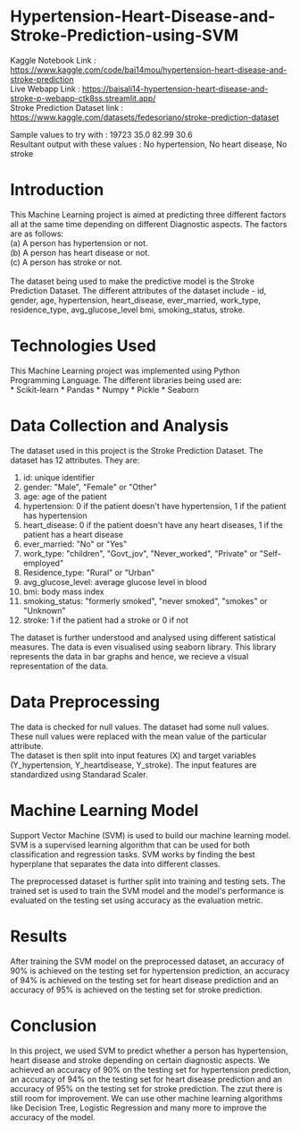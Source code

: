 # Hypertension-Heart-Disease-and-Stroke-Prediction-using-SVM

Kaggle Notebook Link : https://www.kaggle.com/code/bai14mou/hypertension-heart-disease-and-stroke-prediction  <br>
Live Webapp Link : https://baisali14-hypertension-heart-disease-and-stroke-p-webapp-ctk8ss.streamlit.app/     <br>
Stroke Prediction Dataset link : https://www.kaggle.com/datasets/fedesoriano/stroke-prediction-dataset       <br>

Sample values to try with : 19723  35.0  82.99  30.6    <br>
Resultant output with these values : No hypertension, No heart disease, No stroke

# Introduction
This Machine Learning project is aimed at predicting three different factors all at the same time depending on different Diagnostic aspects. The factors are as follows:<br>
    (a) A person has hypertension or not. <br>
    (b) A person has heart disease or not. <br>
    (c) A person has stroke or not. <br>
<br>
The dataset being used to make the predictive model is the Stroke Prediction Dataset. The different attributes of the dataset include - id, gender, age, hypertension, heart_disease, ever_married, work_type, residence_type, avg_glucose_level bmi, smoking_status, stroke.

# Technologies Used
This Machine Learning project was implemented using Python Programming Language. The different libraries being used are: <br>
      * Scikit-learn 
      * Pandas 
      * Numpy 
      * Pickle 
      * Seaborn 
     
# Data Collection and Analysis
The dataset used in this project is the Stroke Prediction Dataset. The dataset has 12 attributes. They are: <br>
1) id: unique identifier <br>
2) gender: "Male", "Female" or "Other" <br>
3) age: age of the patient <br>
4) hypertension: 0 if the patient doesn't have hypertension, 1 if the patient has hypertension <br>
5) heart_disease: 0 if the patient doesn't have any heart diseases, 1 if the patient has a heart disease <br>
6) ever_married: "No" or "Yes" <br>
7) work_type: "children", "Govt_jov", "Never_worked", "Private" or "Self-employed" <br>
8) Residence_type: "Rural" or "Urban" <br>
9) avg_glucose_level: average glucose level in blood <br>
10) bmi: body mass index <br>
11) smoking_status: "formerly smoked", "never smoked", "smokes" or "Unknown" <br>
12) stroke: 1 if the patient had a stroke or 0 if not <br>

The dataset is further understood and analysed using different satistical measures. The data is even visualised using seaborn library. This library represents the data in bar graphs and hence, we recieve a visual representation of the data.

# Data Preprocessing
The data is checked for null values. The dataset had some null values. These null values were replaced with the mean value of the particular attribute.
<br>
The dataset is then split into input features (X) and target variables (Y_hypertension, Y_heartdisease, Y_stroke). The input features are standardized using Standarad Scaler.

# Machine Learning Model
Support Vector Machine (SVM) is used to build our machine learning model. SVM is a supervised learning algorithm that can be used for both classification and regression tasks. SVM works by finding the best hyperplane that separates the data into different classes. <br>

The preprocessed dataset is further split into training and testing sets. The trained set is used to train the SVM model and the model's performance is evaluated on the testing set using accuracy as the evaluation metric.

# Results
After training the SVM model on the preprocessed dataset, an accuracy of 90% is achieved on the testing set for hypertension prediction, an accuracy of 94% is achieved on the testing set for heart disease prediction and  an accuracy of 95% is achieved on the testing set for stroke prediction. 

# Conclusion
In this project, we used SVM to predict whether a person has hypertension, heart disease and stroke depending on certain diagnostic aspects. We achieved an accuracy of 90% on the testing set for  hypertension prediction, an accuracy of 94% on the testing set for heart disease prediction and  an accuracy of 95% on the testing set for stroke prediction. The zzut there is still room for improvement. We can use other machine learning algorithms like Decision Tree, Logistic Regression and many more to improve the accuracy of the model.

